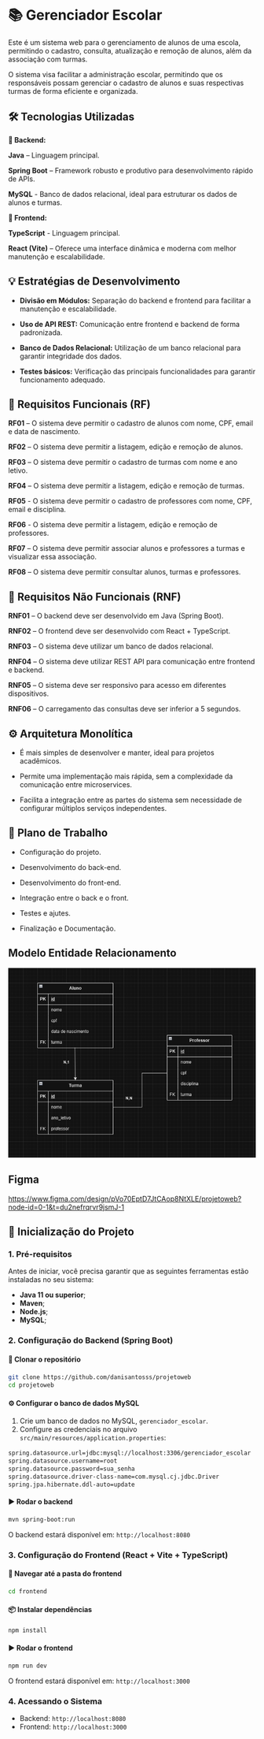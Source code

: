# 📚 Gerenciador Escolar
Este é um sistema web para o gerenciamento de alunos de uma escola, permitindo o cadastro, consulta, atualização e remoção de alunos, além da associação com turmas.

O sistema visa facilitar a administração escolar, permitindo que os responsáveis possam gerenciar o cadastro de alunos e suas respectivas turmas de forma eficiente e organizada.

🛠 Tecnologias Utilizadas
---

**🔹 Backend:**

**Java** – Linguagem principal.

**Spring Boot** – Framework robusto e produtivo para desenvolvimento rápido de APIs.

**MySQL** - Banco de dados relacional, ideal para estruturar os dados de alunos e turmas.

**🔹 Frontend:**

**TypeScript** - Linguagem principal.

**React (Vite)** – Oferece uma interface dinâmica e moderna com melhor manutenção e escalabilidade.

💡 Estratégias de Desenvolvimento
---

- **Divisão em Módulos:** Separação do backend e frontend para facilitar a manutenção e escalabilidade.

- **Uso de API REST:** Comunicação entre frontend e backend de forma padronizada.

- **Banco de Dados Relacional:** Utilização de um banco relacional para garantir integridade dos dados.

- **Testes básicos:** Verificação das principais funcionalidades para garantir funcionamento adequado.

📌 Requisitos Funcionais (RF)
---

**RF01** – O sistema deve permitir o cadastro de alunos com nome, CPF, email e data de nascimento.

**RF02** – O sistema deve permitir a listagem, edição e remoção de alunos.

**RF03** – O sistema deve permitir o cadastro de turmas com nome e ano letivo.

**RF04** – O sistema deve permitir a listagem, edição e remoção de turmas.

**RF05** - O sistema deve permitir o cadastro de professores com nome, CPF, email e disciplina.

**RF06** - O sistema deve permitir a listagem, edição e remoção de professores.

**RF07** – O sistema deve permitir associar alunos e professores a turmas e visualizar essa associação.

**RF08** – O sistema deve permitir consultar alunos, turmas e professores.


📌 Requisitos Não Funcionais (RNF)
---
**RNF01** – O backend deve ser desenvolvido em Java (Spring Boot).

**RNF02** – O frontend deve ser desenvolvido com React + TypeScript.

**RNF03** – O sistema deve utilizar um banco de dados relacional.

**RNF04** – O sistema deve utilizar REST API para comunicação entre frontend e backend.

**RNF05** – O sistema deve ser responsivo para acesso em diferentes dispositivos.

**RNF06** – O carregamento das consultas deve ser inferior a 5 segundos.

⚙ Arquitetura Monolítica
---

- É mais simples de desenvolver e manter, ideal para projetos acadêmicos.

- Permite uma implementação mais rápida, sem a complexidade da comunicação entre microservices.

- Facilita a integração entre as partes do sistema sem necessidade de configurar múltiplos serviços independentes.

📅 Plano de Trabalho
---

- Configuração do projeto.

- Desenvolvimento do back-end.

- Desenvolvimento do front-end.

- Integração entre o back e o front.

- Testes e ajutes.

- Finalização e Documentação.

Modelo Entidade Relacionamento
---

![Modelagem ER](backend/gerenciadorescolar/gerenciadorescolar/src/main/resources/templates/diagrama.png)

Figma
---
https://www.figma.com/design/pVo70EptD7JtCAop8NtXLE/projetoweb?node-id=0-1&t=du2nefrqrvr9jsmJ-1

🚀 Inicialização do Projeto
---

### 1. **Pré-requisitos**

Antes de iniciar, você precisa garantir que as seguintes ferramentas estão instaladas no seu sistema:

- **Java 11 ou superior**;
- **Maven**;
- **Node.js**;
- **MySQL**;

### 2. **Configuração do Backend (Spring Boot)**

#### 📁 Clonar o repositório

```bash
git clone https://github.com/danisantosss/projetoweb
cd projetoweb
```

#### ⚙️ Configurar o banco de dados MySQL

1. Crie um banco de dados no MySQL, `gerenciador_escolar`.
2. Configure as credenciais no arquivo `src/main/resources/application.properties`:

```properties
spring.datasource.url=jdbc:mysql://localhost:3306/gerenciador_escolar
spring.datasource.username=root
spring.datasource.password=sua_senha
spring.datasource.driver-class-name=com.mysql.cj.jdbc.Driver
spring.jpa.hibernate.ddl-auto=update
```

#### ▶️ Rodar o backend

```bash
mvn spring-boot:run
```

O backend estará disponível em: `http://localhost:8080`

### 3. **Configuração do Frontend (React + Vite + TypeScript)**

#### 📁 Navegar até a pasta do frontend

```bash
cd frontend
```

#### 📦 Instalar dependências

```bash
npm install
```

#### ▶️ Rodar o frontend

```bash
npm run dev
```

O frontend estará disponível em: `http://localhost:3000`

### 4. **Acessando o Sistema**

- Backend: `http://localhost:8080`
- Frontend: `http://localhost:3000`
